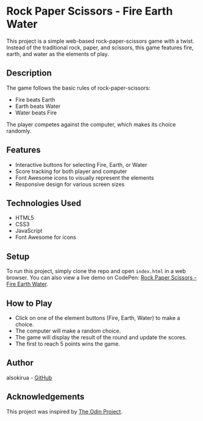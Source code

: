 # Rock Paper Scissors - Fire Earth Water

This project is a simple web-based rock-paper-scissors game with a twist. Instead of the traditional rock, paper, and scissors, this game features fire, earth, and water as the elements of play. 

## Description

The game follows the basic rules of rock-paper-scissors:
- Fire beats Earth
- Earth beats Water
- Water beats Fire

The player competes against the computer, which makes its choice randomly.

## Features

- Interactive buttons for selecting Fire, Earth, or Water
- Score tracking for both player and computer
- Font Awesome icons to visually represent the elements
- Responsive design for various screen sizes

## Technologies Used

- HTML5
- CSS3
- JavaScript
- Font Awesome for icons

## Setup

To run this project, simply clone the repo and open `index.html` in a web browser. You can also view a live demo on CodePen: [Rock Paper Scissors - Fire Earth Water](https://codepen.io/alsokirua/pen/poYJGdE).

## How to Play

- Click on one of the element buttons (Fire, Earth, Water) to make a choice.
- The computer will make a random choice.
- The game will display the result of the round and update the scores.
- The first to reach 5 points wins the game.

## Author

alsokirua - [GitHub](https://github.com/alsokirua)

## Acknowledgements

This project was inspired by [The Odin Project](https://www.theodinproject.com/).
